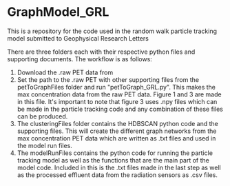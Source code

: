 # GraphModel_GRL
This is a repository for the code used in the random walk particle tracking model submitted to Geophysical Research Letters

There are three folders each with their respective python files and supporting documents. The workflow is as follows:
1. Download the .raw PET data from
2. Set the path to the .raw PET with other supporting files from the petToGraphFiles folder and run "petToGraph_GRL.py". This makes the max concentration data from the raw PET data. Figure 1 and 3 are made in this file. It's important to note that figure 3 uses .npy files which can be made in the particle tracking code and any combination of these files can be produced.
3. The clusteringFiles folder contains the HDBSCAN python code and the supporting files. This will create the different graph networks from the max concentration PET data which are written as .txt files and used in the model run files.
4. The modelRunFiles contains the python code for running the particle tracking model as well as the functions that are the main part of the model code. Included in this is the .txt files made in the last step as well as the processed effluent data from the radiation sensors as .csv files. 
